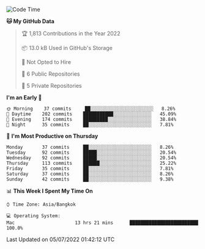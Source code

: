 <!--START_SECTION:waka-->
![Code Time](http://img.shields.io/badge/Code%20Time-0%20secs-blue)

**🐱 My GitHub Data** 

> 🏆 1,813 Contributions in the Year 2022
 > 
> 📦 13.0 kB Used in GitHub's Storage 
 > 
> 🚫 Not Opted to Hire
 > 
> 📜 6 Public Repositories 
 > 
> 🔑 5 Private Repositories  
 > 
**I'm an Early 🐤** 

```text
🌞 Morning    37 commits     ██░░░░░░░░░░░░░░░░░░░░░░░   8.26% 
🌆 Daytime    202 commits    ███████████░░░░░░░░░░░░░░   45.09% 
🌃 Evening    174 commits    █████████░░░░░░░░░░░░░░░░   38.84% 
🌙 Night      35 commits     ██░░░░░░░░░░░░░░░░░░░░░░░   7.81%

```
📅 **I'm Most Productive on Thursday** 

```text
Monday       37 commits     ██░░░░░░░░░░░░░░░░░░░░░░░   8.26% 
Tuesday      92 commits     █████░░░░░░░░░░░░░░░░░░░░   20.54% 
Wednesday    92 commits     █████░░░░░░░░░░░░░░░░░░░░   20.54% 
Thursday     113 commits    ██████░░░░░░░░░░░░░░░░░░░   25.22% 
Friday       35 commits     ██░░░░░░░░░░░░░░░░░░░░░░░   7.81% 
Saturday     37 commits     ██░░░░░░░░░░░░░░░░░░░░░░░   8.26% 
Sunday       42 commits     ██░░░░░░░░░░░░░░░░░░░░░░░   9.38%

```


📊 **This Week I Spent My Time On** 

```text
⌚︎ Time Zone: Asia/Bangkok

💻 Operating System: 
Mac                      13 hrs 21 mins      █████████████████████████   100.0%

```


 Last Updated on 05/07/2022 01:42:12 UTC
<!--END_SECTION:waka-->